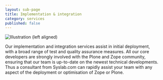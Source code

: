 ```yaml
---
layout: sub-page
title: Implementation & integration
category: services
published: false
---
```


![Illustration (left aligned)](/media/implementation-dp.svg)

Our implementation and integration services assist in initial deployment, with a broad range of test and quality assurance measures. All our core developers are strongly involved with the Plone and Zope community, ensuring that our team is up-to-date on the newest technical developments. Thus a consultant from Syslab.com can rapidly assist your team with any aspect of the deployment or optimisation of Zope or Plone.
